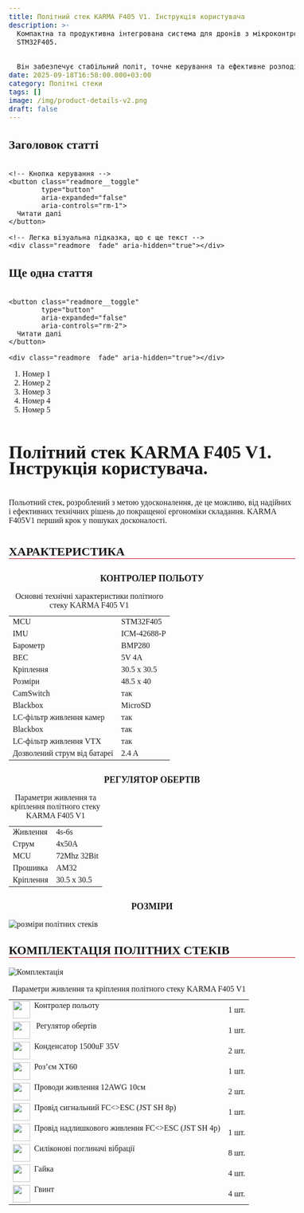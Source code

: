 ```yaml
---
title: Політний стек KARMA F405 V1. Інструкція користувача
description: >-
  Компактна та продуктивна інтегрована система для дронів з мікроконтролером
  STM32F405.


  Він забезпечує стабільний політ, точне керування та ефективне розподілення потужності до моторів.
date: 2025-09-18T16:58:00.000+03:00
category: Політні стеки
tags: []
image: /img/product-details-v2.png
draft: false
---
```

<style>
body{
font-family: Montserrat;
font-size:16px;
padding-top:10px;
padding-bottom:10px;
}
.article ol {
    list-style-type: none;
    counter-reset: num;
    margin: 0 0 0 45px;
    padding: 15px 0 5px 0;
    font-size: 16px;
}
.article ol li {
    position: relative;
    margin: 0 0 0 0;
    padding: 0 0 10px 0;
    line-height: 1.9;
}
.article ol li:before {
    content: counter(num);
    counter-increment: num;
    display: inline-block;
    position: absolute;
    top: -8px;
    left: -38px;
    width: 28px;
    height: 28px;
    background: #fff;
    color: #000;
    text-align: center;
    line-height: 28px;
    font-size: 18px;
    border-radius: 50%;
    border: 1px solid #ba0108;
}
.article h1{
font-family:Unbounded;
font-size: 36px !important;
line-height: 32px;
padding-top:10px; 
padding-bottom:10px;
}
.article h2{
font-family: Montserrat;
border-bottom:1px solid #ba0108;
font-size: 24px;
text-align: left;
margin-top: 30px;
}
.article h3{
font-family: Montserrat;
    font-size: 18px;
    line-height: 18px;
    font-weight: bold !important;

text-align: center;
margin-top: 30px;
}
</style>
<style>
:root{
  --rm-duration: 300ms;
  --rm-ease: cubic-bezier(.2,.6,.2,1);
  --rm-fade-height: 54px; /* висота напівпрозорого затемнення */
}

/* .post{
  max-width: 720px;
  margin: 24px auto;
  padding: 0 16px;
  font: 16px/1.6 system-ui, -apple-system, Segoe UI, Roboto, Arial, sans-serif;
}
*/
.readmore{
  position: relative;
}

/* Контейнер з контентом, який анімуємо по max-height */
.readmore__content{
  overflow: hidden;
  max-height: 0; /* ініціалізація, JS виставить start height */
  transition: max-height var(--rm-duration) var(--rm-ease);
}

/* Напівпрозорий градієнт знизу, поки блок згорнуто */
.readmore__fade{
  pointer-events: none;
  position: absolute;
  left: 0; right: 0; bottom: 42px; /* місце під кнопку */
  height: var(--rm-fade-height);
  background: linear-gradient(to bottom, rgba(255,255,255,0), rgba(255,255,255,1));
  opacity: 1;
  transition: opacity 160ms ease-in-out;
}

/* Кнопка */
.readmore__toggle{
  display: inline-flex;
  align-items: center;
  gap: 8px;
  margin-top: 12px;
  padding: 10px 14px;
  border-radius: 10px;
  border: 1px solid #e2e8f0;
  background: #fff;
  cursor: pointer;
  font-weight: 600;
  transition: transform 120ms ease, box-shadow 120ms ease;
}
.readmore__toggle:hover{ box-shadow: 0 2px 10px rgba(0,0,0,.06); }
.readmore__toggle:active{ transform: translateY(1px); }

/* Стан розгорнуто */
.readmore.is-expanded .readmore__fade{ opacity: 0; }

/* Повага до користувачів з обмеженням анімації */
@media (prefers-reduced-motion: reduce){
  .readmore__content{ transition: none; }
  .readmore__fade{ transition: none; }
  .readmore__toggle{ transition: none; }
}

</style>
<!-- Кожен такий блок — окремий компонент "читати далі" -->
<article class="post">
  <h2>Заголовок статті</h2>

  <div class="readmore" data-collapsed-height="180">
    <div class="readmore__content" id="rm-1" aria-hidden="true">
      <p>Короткий вступ статті... Lorem ipsum dolor sit amet, consectetur adipisicing elit. Quidem, dolore.</p>
      <p>Це основний текст, який буде приховано до кліку. Розкриваючись, блок плавно збільшує висоту. Тут може бути будь-який HTML: зображення, списки, заголовки тощо.</p>
      <ul>
        <li>Пункт 1</li>
        <li>Пункт 2</li>
        <li>Пункт 3</li>
      </ul>
      <p>Фінальний абзац для перевірки плавності анімації та роботи з довгим контентом.</p>
    </div>

    <!-- Кнопка керування -->
    <button class="readmore__toggle"
            type="button"
            aria-expanded="false"
            aria-controls="rm-1">
      Читати далі
    </button>

    <!-- Легка візуальна підказка, що є ще текст -->
    <div class="readmore__fade" aria-hidden="true"></div>
  </div>
</article>

<!-- Другий приклад використання (демо, можна копіювати/розмножувати) -->
<article class="post">
  <h2>Ще одна стаття</h2>

  <div class="readmore" data-collapsed-height="140">
    <div class="readmore__content" id="rm-2" aria-hidden="true">
      <p>Тут інший вміст для перевірки мультиекземплярності.</p>
      <p>Додатковий текст, щоб показати роботу анімації при різній висоті контенту.</p>
    </div>

    <button class="readmore__toggle"
            type="button"
            aria-expanded="false"
            aria-controls="rm-2">
      Читати далі
    </button>

    <div class="readmore__fade" aria-hidden="true"></div>
  </div>
</article>


<script>
(function(){
  /**
   * Головна ідея:
   * 1) У згорнутому стані тримаємо max-height = data-collapsed-height (px).
   * 2) При відкритті тимчасово ставимо max-height = scrollHeight для плавної анімації,
   *    після завершення — прибираємо обмеження (max-height = none), щоб контент міг рости.
   * 3) При закритті робимо зворотну анімацію: з 'none' повертаємо до конкретного px.
   */

  const components = document.querySelectorAll('.readmore');

  components.forEach((root, idx) => {
    const content = root.querySelector('.readmore__content');
    const btn     = root.querySelector('.readmore__toggle');
    const fade    = root.querySelector('.readmore__fade');
    const collapsed = Math.max(
      0,
      parseInt(root.getAttribute('data-collapsed-height') || '160', 10)
    );

    // Ініціалізація згорнутого стану
    content.style.maxHeight = collapsed + 'px';
    content.setAttribute('aria-hidden', 'true');
    btn.setAttribute('aria-expanded', 'false');

    const labelOpen  = 'Читати далі';
    const labelClose = 'Згорнути';
    btn.textContent = labelOpen;

    let isAnimating = false;
    let expanded = false;

    const open = () => {
      if (isAnimating || expanded) return;
      isAnimating = true;
      root.classList.add('is-expanded');

      // Початок: з поточного (collapsed px) до фактичної висоти контенту
      const startHeight = content.offsetHeight;
      content.style.maxHeight = startHeight + 'px'; // фіксуємо, щоб плавно перейти
      // У наступному кадрі виставимо кінцеве значення
      requestAnimationFrame(() => {
        const target = content.scrollHeight;
        content.style.maxHeight = target + 'px';
      });

      const onEnd = (e) => {
        if (e.propertyName !== 'max-height') return;
        content.style.maxHeight = 'none'; // знімаємо обмеження після анімації
        content.removeEventListener('transitionend', onEnd);
        btn.setAttribute('aria-expanded', 'true');
        content.setAttribute('aria-hidden', 'false');
        btn.textContent = labelClose;
        isAnimating = false;
        expanded = true;
      };
      content.addEventListener('transitionend', onEnd);
    };

    const close = () => {
      if (isAnimating || !expanded) return;
      isAnimating = true;
      root.classList.remove('is-expanded');

      // З none → в конкретне число: спочатку зафіксуємо поточну висоту
      const startHeight = content.scrollHeight;
      content.style.maxHeight = startHeight + 'px';

      // У наступному кадрі стиснемо до collapsed px
      requestAnimationFrame(() => {
        content.style.maxHeight = collapsed + 'px';
      });

      const onEnd = (e) => {
        if (e.propertyName !== 'max-height') return;
        content.removeEventListener('transitionend', onEnd);
        btn.setAttribute('aria-expanded', 'false');
        content.setAttribute('aria-hidden', 'true');
        btn.textContent = labelOpen;
        isAnimating = false;
        expanded = false;
      };
      content.addEventListener('transitionend', onEnd);
    };

    btn.addEventListener('click', () => (expanded ? close() : open()));

    // Підтримка ресайзу: якщо блок розгорнутий, оновлюємо max-height до актуального scrollHeight
    let resizeRaf = null;
    window.addEventListener('resize', () => {
      if (!expanded || isAnimating) return;
      if (resizeRaf) cancelAnimationFrame(resizeRaf);
      resizeRaf = requestAnimationFrame(() => {
        // Під час розгорнутого стану стоїть 'none' — коротко повернемо px, щоб анімовано адаптуватись
        content.style.maxHeight = content.scrollHeight + 'px';
      });
    });
  });
})();
</script>
<ol>

<li>Номер 1</li>

<li>Номер 2</li>

<li>Номер 3</li>

<li>Номер 4</li>
<li>Номер 5</li>
</ol>

<div class="article">

<h1>Політний стек KARMA F405 V1. Інструкція користувача. </h1>
<p class="text-[15px] md:text-[16px] font-[Montserrat]" style="padding-top:10px; padding-bottom:10px;">Польотний стек, розроблений з метою удосконалення,
де це можливо, від надійних і ефективних технічних
рішень до покращеної ергономіки складання.
KARMA F405V1 перший крок у пошуках досконалості.
</p>
<h2>ХАРАКТЕРИСТИКА</h2>
<h3>КОНТРОЛЕР ПОЛЬОТУ</h3>
<table class="w-full h-\\\\\\\\\\[588px] border-separate border-spacing-0 border border-black rounded-\\\\\\\\\\[5px] overflow-hidden" role="table" aria-label="Технічні характеристики KARMA F405 V1 - основні параметри"><caption class="sr-only">Основні технічні характеристики політного стеку KARMA F405 V1</caption><tbody><tr><td class="font-[Inter] text-[20px] font-medium text-[#020303] h-[51px] px-[19px] lg:px-[34px] border-r border-black border-b border-black">MCU</td><td class="font-[Montserrat] text-[20px] text-[#020303] h-[51px] px-[19px] lg:px-[34px] border-b border-black">STM32F405</td></tr><tr><td class="font-[Inter] text-[20px] font-medium text-[#020303] h-[51px] px-[19px] lg:px-[34px] border-r border-black border-b border-black w-[clamp(200px,20vw,255px)]">IMU</td><td class="font-[Montserrat] text-[20px] text-[#020303] h-[51px] px-[19px] lg:px-[34px] w-[clamp(200px,20vw,255px)] border-b border-black">ICM-42688-P</td></tr><tr><td class="font-[Inter] text-[20px] font-medium text-[#020303] h-[51px] px-[19px] lg:px-[34px] border-r border-black border-b border-black w-[clamp(200px,20vw,255px)]">Барометр</td><td class="font-[Montserrat] text-[20px] text-[#020303] h-[51px] px-[19px] lg:px-[34px] w-[clamp(200px,20vw,255px)] border-b border-black">BMP280</td></tr><tr><td class="font-[Inter] text-[20px] font-medium text-[#020303] h-[51px] px-[19px] lg:px-[34px] border-r border-black border-b border-black w-[clamp(200px,20vw,255px)]">BEC </td><td class="font-[Montserrat] text-[20px] text-[#020303] h-[51px] px-[19px] lg:px-[34px] w-[clamp(200px,20vw,255px)] border-b border-black">5V 4A</td></tr><tr><td class="font-[Inter] text-[20px] font-medium text-[#020303] h-[51px] px-[19px] lg:px-[34px] border-r border-black border-b border-black w-[clamp(200px,20vw,255px)]">Кріплення</td><td class="font-[Montserrat] text-[20px] text-[#020303] h-[51px] px-[19px] lg:px-[34px] w-[clamp(200px,20vw,255px)] border-b border-black">30.5 х 30.5</td></tr><tr><td class="font-[Inter] text-[20px] font-medium text-[#020303] h-[51px] px-[19px] lg:px-[34px] border-r border-black border-b border-black w-[clamp(200px,20vw,255px)]">Розміри</td><td class="font-[Montserrat] text-[20px] text-[#020303] h-[51px] px-[19px] lg:px-[34px] w-[clamp(200px,20vw,255px)] border-b border-black">48.5 х 40</td></tr><tr><td class="font-[Inter] text-[20px] font-medium text-[#020303] h-[51px] px-[34px] border-r border-black border-b border-black w-[clamp(200px,20vw,255px)]">CamSwitch</td><td class="font-[Montserrat] text-[20px] text-[#020303] h-[51px] px-[19px] lg:px-[34px] w-[clamp(200px,20vw,255px)] border-b border-black">так</td></tr><tr><td class="font-[Inter] text-[20px] font-medium text-[#020303] h-[51px] px-[19px] lg:px-[34px] border-r border-black border-b border-black w-[clamp(200px,20vw,255px)]">Blackbox</td><td class="font-[Montserrat] text-[20px] text-[#020303] h-[51px] px-[19px] lg:px-[34px] w-[clamp(200px,20vw,255px)] border-b border-black">MicroSD</td></tr>
<tr><td class="font-[Inter] text-[20px] font-medium text-[#020303] h-[51px] px-[34px] border-r border-black border-b border-black w-[clamp(200px,20vw,255px)]">LC-фільтр
живлення камер</td><td class="font-[Montserrat] text-[20px] text-[#020303] h-[51px] px-[19px] lg:px-[34px] w-[clamp(200px,20vw,255px)] border-b border-black">так</td></tr><tr><td class="font-[Inter] text-[20px] font-medium text-[#020303] h-[51px] px-[19px] lg:px-[34px] border-r border-black border-b border-black w-[clamp(200px,20vw,255px)]">Blackbox</td><td class="font-[Montserrat] text-[20px] text-[#020303] h-[51px] px-[19px] lg:px-[34px] w-[clamp(200px,20vw,255px)] border-b border-black">так</td></tr>
<tr><td class="font-[Inter] text-[20px] font-medium text-[#020303] h-[51px] px-[34px] border-r border-black border-b border-black w-[clamp(200px,20vw,255px)]">LC-фільтр
живлення VTX</td><td class="font-[Montserrat] text-[20px] text-[#020303] h-[51px] px-[19px] lg:px-[34px] w-[clamp(200px,20vw,255px)] border-b border-black">так</td></tr>
<tr><td class="font-[Montserrat] text-[20px] font-medium text-[#020303] h-[51px] px-[19px] lg:px-[34px] border-r border-black w-[clamp(200px,20vw,255px)]">Дозволений струм від батареї</td><td class="font-[Montserrat] text-[20px] text-[#020303] h-[51px] px-[19px] lg:px-[34px] w-[clamp(200px,20vw,255px)]">2.4 A</td></tr></tbody></table>
<h3>РЕГУЛЯТОР ОБЕРТІВ</h3>
<table class="max-w-\\\\\\\\\\\[500px] md:max-w-\\\\\\\\\\\[410px] w-full border-separate border-spacing-0 border border-black rounded-\\\\\\\\\\\[5px] overflow-hidden" role="table" aria-label="Технічні характеристики KARMA F405 V1 - живлення та кріплення"><caption class="sr-only">Параметри живлення та кріплення політного стеку KARMA F405 V1</caption><tbody><tr><td class="font-[Unbounded] text-[16px] text-[#020303] h-[44px] pl-[30px] py-[8px] border-r border-black border-b border-black w-[clamp(120px,35vw,175px)] text-start md:text-center">Живлення</td><td class="font-[Montserrat] text-[16px] text-[#020303] h-[44px] pl-[30px] py-[8px] border-b border-black w-[clamp(120px,35vw,175px)] text-start md:text-center">4s-6s</td></tr><tr><td class="font-[Unbounded] text-[16px] text-[#020303] h-[44px] pl-[30px] py-[8px] border-r border-black border-b border-black w-[clamp(120px,35vw,175px)] text-start md:text-center">Струм</td><td class="font-[Montserrat] text-[16px] text-[#020303] h-[44px] pl-[30px] py-[8px] border-b border-black w-[clamp(120px,35vw,175px)] text-start md:text-center">4x50A</td></tr><tr><td class="font-[Unbounded] text-[16px] text-[#020303] h-[44px] pl-[30px] py-[8px] border-r border-black border-b border-black w-[clamp(120px,35vw,175px)] text-start md:text-center">MCU</td><td class="font-[Montserrat] text-[16px] text-[#020303] h-[44px] pl-[30px] py-[8px] border-b border-black w-[clamp(120px,35vw,175px)] text-start md:text-center">72Mhz 32Bit</td></tr><tr><td class="font-[Unbounded] text-[16px] text-[#020303] h-[44px] pl-[30px] py-[8px] border-r border-black border-b border-black w-[clamp(120px,35vw,175px)] text-start md:text-center">Прошивка</td><td class="font-[Montserrat] text-[16px] text-[#020303] h-[44px] pl-[30px] py-[8px] border-b border-black w-[clamp(120px,35vw,175px)] text-start md:text-center">AM32</td></tr><tr><td class="font-[Unbounded] text-[16px] text-[#020303] h-[44px] pl-[30px] py-[8px] border-r border-black w-[clamp(120px,35vw,175px)] text-start md:text-center">Кріплення</td><td class="font-[Montserrat] text-[16px] text-[#020303] h-[44px] pl-[30px] py-[8px] w-[clamp(120px,35vw,175px)] text-start md:text-center">30.5 x 30.5</td></tr></tbody></table>

<h3>РОЗМІРИ</h3>

![розміри  політних стеків](/img/karma-f405-v1_2.jpg)

<h2>КОМПЛЕКТАЦІЯ ПОЛІТНИХ СТЕКІВ</h2>

![Комплектація](/img/komplektacia.jpg)

<table class="max-w-\\\\\\\\\\\[500px] md:max-w-\\\\\\\\\\\[410px] w-full border-separate border-spacing-0 border border-black rounded-\\\\\\\\\\\[5px] overflow-hidden" role="table" aria-label="Технічні характеристики KARMA F405 V1 - живлення та кріплення"><caption class="sr-only">Параметри живлення та кріплення політного стеку KARMA F405 V1</caption><tbody><tr><td class="font-[Unbounded] text-[16px] text-[#020303] h-[44px] pl-[30px] py-[8px] border-r border-black border-b border-black w-[clamp(120px,35vw,175px)] text-start md:text-left">

<img width="35" height="35" src="/img/list-guide-one.png" alt="" style="filter: none; box-shadow: none; float:left;line-height:1.8;" />
&nbsp;&nbsp;Контролер польоту

</td><td class="font-[Montserrat] text-[16px] text-[#020303] h-[44px] pl-[30px] py-[8px] border-b border-black w-[clamp(120px,35vw,175px)] text-start md:text-center">
1 шт.
</td></tr>
<tr><td class="font-[Unbounded] text-[16px] text-[#020303] h-[44px] pl-[30px] py-[8px] border-r border-black border-b border-black w-[clamp(120px,35vw,175px)] text-start md:text
md:text-left">
<img width="35" height="35" src="/img/list-guide-two.png" alt="" style="filter: none; box-shadow: none; float:left;line-height:1.8;" />
&nbsp;&nbsp;
Регулятор обертів</td>
<td class="font-[Montserrat] text-[16px] text-[#020303] h-[44px] pl-[30px] py-[8px] border-b border-black w-[clamp(120px,35vw,175px)] text-start md:text-center">1 шт.</td></tr>
<tr><td class="font-[Unbounded] text-[16px] text-[#020303] h-[44px] pl-[30px] py-[8px] border-r border-black border-b border-black w-[clamp(120px,35vw,175px)] text-start md:text-left">
<img width="35" height="35" src="/img/list-guide-three.png" alt="" style="filter: none; box-shadow: none; float:left;line-height:1.8;" />
&nbsp;&nbsp;Конденсатор 1500uF 35V</td>
<td class="font-[Montserrat] text-[16px] text-[#020303] h-[44px] pl-[30px] py-[8px] border-b border-black w-[clamp(120px,35vw,175px)] text-start md:text-center">2 шт.</td></tr>
<tr><td class="font-[Unbounded] text-[16px] text-[#020303] h-[44px] pl-[30px] py-[8px] border-r border-black border-b border-black w-[clamp(120px,35vw,175px)] text-start md:text-left">
<img width="35" height="35" src="/img/list-guide-four.png" alt="" style="filter: none; box-shadow: none; float:left;line-height:1.8;"/>
&nbsp;&nbsp;Роз’єм XT60</td>
<td class="font-[Montserrat] text-[16px] text-[#020303] h-[44px] pl-[30px] py-[8px] border-b border-black w-[clamp(120px,35vw,175px)] text-start md:text-center">1 шт.</td></tr>
<tr><td class="font-[Unbounded] text-[16px] text-[#020303] h-[44px] pl-[30px] py-[8px] border-r border-black border-b border-black w-[clamp(120px,35vw,175px)] text-start md:text-left">
<img width="35" height="35" src="/img/list-guide-five.png" alt="" style="filter: none; box-shadow: none; float:left;line-height:1.8;" />
&nbsp;&nbsp;Проводи живлення 12AWG 10см</td>
<td class="font-[Montserrat] text-[16px] text-[#020303] h-[44px] pl-[30px] py-[8px] border-b border-black w-[clamp(120px,35vw,175px)] text-start md:text-center">2 шт.</td></tr>

<tr><td class="font-[Unbounded] text-[16px] text-[#020303] h-[44px] pl-[30px] py-[8px] border-r border-black border-b border-black w-[clamp(120px,35vw,175px)] text-start md:text-left">
<img width="35" height="35" src="/img/list-guide-six.png" alt="" style="filter: none; box-shadow: none; float:left;line-height:1.8;" />
&nbsp;&nbsp;Провід сигнальний FC<>ESC (JST SH 8p)</td>
<td class="font-[Montserrat] text-[16px] text-[#020303] h-[44px] pl-[30px] py-[8px] border-b border-black w-[clamp(120px,35vw,175px)] text-start md:text-center">1 шт.</td></tr>
<tr><td class="font-[Unbounded] text-[16px] text-[#020303] h-[44px] pl-[30px] py-[8px] border-r border-black border-b border-black w-[clamp(120px,35vw,175px)] text-start md:text-left">
<img width="35" height="35" src="/img/list-guide-seven.png" alt="" style="filter: none; box-shadow: none; float:left;line-height:1.8;" />
&nbsp;&nbsp;Провід надлишкового живлення FC<>ESC (JST SH 4p)</td>
<td class="font-[Montserrat] text-[16px] text-[#020303] h-[44px] pl-[30px] py-[8px] border-b border-black w-[clamp(120px,35vw,175px)] text-start md:text-center">1 шт.</td></tr>
<tr><td class="font-[Unbounded] text-[16px] text-[#020303] h-[44px] pl-[30px] py-[8px] border-r border-black border-b border-black w-[clamp(120px,35vw,175px)] text-start md:text-left">
<img width="35" height="35" src="/img/list-guide-eight.png" alt="" style="filter: none; box-shadow: none; float:left;line-height:1.8;" />
&nbsp;&nbsp;Силіконові поглиначі вібрації</td>
<td class="font-[Montserrat] text-[16px] text-[#020303] h-[44px] pl-[30px] py-[8px] border-b border-black w-[clamp(120px,35vw,175px)] text-start md:text-center">8 шт.</td></tr>
<tr><td class="font-[Unbounded] text-[16px] text-[#020303] h-[44px] pl-[30px] py-[8px] border-r border-black border-b border-black w-[clamp(120px,35vw,175px)] text-start md:text-left">
<img width="35" height="35" src="/img/list-guide-nine.png" alt="" style="filter: none; box-shadow: none; float:left;line-height:1.8;" />
&nbsp;&nbsp;Гайка</td>
<td class="font-[Montserrat] text-[16px] text-[#020303] h-[44px] pl-[30px] py-[8px] border-b border-black w-[clamp(120px,35vw,175px)] text-start md:text-center">4 шт.</td></tr>
<tr><td class="font-[Unbounded] text-[16px] text-[#020303] h-[44px] pl-[30px] py-[8px] border-r border-black border-b border-black w-[clamp(120px,35vw,175px)] text-start md:text-left">
<img width="35" height="35" src="/img/list-guide-ten.png" alt="" style="filter: none; box-shadow: none; float:left;line-height:1.8;" />
&nbsp;&nbsp;Гвинт</td>
<td class="font-[Montserrat] text-[16px] text-[#020303] h-[44px] pl-[30px] py-[8px] border-b border-black w-[clamp(120px,35vw,175px)] text-start md:text-center">4 шт.</td></tr>
</tbody></table>
</div>

![](<>)

![](<>)

